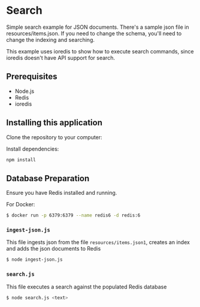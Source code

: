 # Search
Simple search example for JSON documents.
There's a sample json file in resources/items.json. If you need to change the schema, you'll need to change the indexing and searching.

This example uses ioredis to show how to execute search commands, since ioredis doesn't have API support for search.

## Prerequisites
- Node.js
- Redis
- ioredis

## Installing this application

Clone the repository to your computer:

Install dependencies:
```bash
npm install 
```

## Database Preparation

Ensure you have Redis installed and running.

For Docker:
```bash
$ docker run -p 6379:6379 --name redis6 -d redis:6 
```

### `ingest-json.js`

This file ingests json from the file `resources/items.json1`, creates an index and adds the json documents to Redis

```bash
$ node ingest-json.js
```

### `search.js`

This file executes a search against the populated Redis database

```bash
$ node search.js <text>
```
